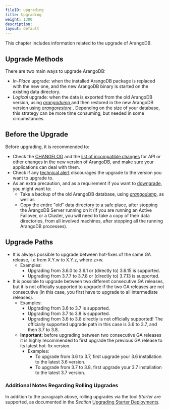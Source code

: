 ```yaml
---
fileID: upgrading
title: Upgrading
weight: 1300
description: 
layout: default
---
```

This chapter includes information related to the upgrade of ArangoDB.

## Upgrade Methods

There are two main ways to upgrade ArangoDB:

- _In-Place_ upgrade: when the installed ArangoDB package is replaced with the new one, and
  the new ArangoDB binary is started on the existing data directory.
- _Logical_ upgrade: when the data is exported from the old ArangoDB version,
  using [_arangodump_ ](../programs-tools/arangodump/) and then restored in
  the new ArangoDB version using [_arangorestore_ ](../programs-tools/arangorestore/).
  Depending on the size of your database, this strategy can be more time consuming,
  but needed in some circumstances.

## Before the Upgrade

Before upgrading, it is recommended to:

- Check the [CHANGELOG](../release-notes/#changelogs) and the
  [list of incompatible changes](../release-notes/#incompatible-changes)
  for API or other changes in the new version of ArangoDB, and make sure your applications
  can deal with them.
- Check if any [technical alert](https://www.arangodb.com/alerts/)
  discourages the upgrade to the version you want to upgrade to.
- As an extra precaution, and as a requirement if you want to [downgrade](../downgrading/),
  you might want to:
  - Take a backup of the old ArangoDB database, using [_arangodump_](../programs-tools/arangodump/),
    as well as
  - Copy the entire "old" data directory to a safe place, after stopping the ArangoDB Server
    running on it (if you are running an Active Failover, or a Cluster, you will need to take
    a copy of their data directories, from all involved machines, after stopping all the running
    ArangoDB processes).

## Upgrade Paths

- It is always possible to upgrade between hot-fixes of the same GA release, i.e
  from X.Y.w to X.Y.z, where z>w.
  - Examples:
    - Upgrading from 3.6.0 to 3.6.1 or (directly to) 3.6.15 is supported.
    - Upgrading from 3.7.7 to 3.7.8 or (directly to) 3.7.13 is supported.
- It is possible to upgrade between two different consecutive GA releases, but it is
  not officially supported to upgrade if the two GA releases are not consecutive
  (in this case, you first have to upgrade to all intermediate releases).
  - Examples:
    - Upgrading from 3.6 to 3.7 is supported.
    - Upgrading from 3.7 to 3.8 is supported.
    - Upgrading from 3.6 to 3.8 directly is not officially supported!
      The officially supported upgrade path in this case is 3.6 to 3.7, and then
      3.7 to 3.8.
  - **Important:** before upgrading between two consecutive GA releases it is highly
    recommended to first upgrade the previous GA release to its latest hot-fix version.
    - Examples:
      - To upgrade from 3.6 to 3.7, first upgrade your 3.6 installation to
        the latest 3.6 version.
      - To upgrade from 3.7 to 3.8, first upgrade your 3.7 installation to
        the latest 3.7 version.

### Additional Notes Regarding Rolling Upgrades

In addition to the paragraph above, rolling upgrades via the tool _Starter_ are supported,
as documented in the _Section_ [Upgrading Starter Deployments](upgrading-starter).